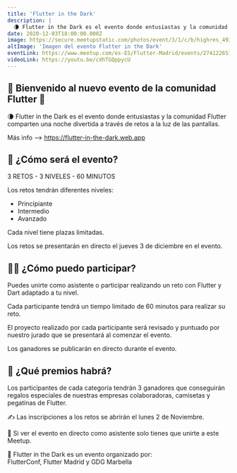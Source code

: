 ```yaml
---
title: 'Flutter in the Dark'
description: |
  🌘 Flutter in the Dark es el evento donde entusiastas y la comunidad Flutter comparten una noche divertida a través de retos a la luz de las pantallas.
date: 2020-12-03T18:00:00.000Z
image: https://secure.meetupstatic.com/photos/event/3/1/c/b/highres_493332747.jpeg
altImage: 'Imagen del evento Flutter in the Dark'
eventLink: https://www.meetup.com/es-ES/Flutter-Madrid/events/274122657/
videoLink: https://youtu.be/cXhTGQppycU
---
```


## 👋 Bienvenido al nuevo evento de la comunidad Flutter 💙

🌘 Flutter in the Dark es el evento donde entusiastas y la comunidad Flutter comparten una noche divertida a través de retos a la luz de las pantallas.

Más info --> https://flutter-in-the-dark.web.app

## 🤩 ¿Cómo será el evento?

3 RETOS - 3 NIVELES - 60 MINUTOS

Los retos tendrán diferentes niveles:
* Principiante
* Intermedio
* Avanzado

Cada nivel tiene plazas limitadas.

Los retos se presentarán en directo el jueves 3 de diciembre en el evento.

## 👩‍💻 ¿Cómo puedo participar?

Puedes unirte como asistente o participar realizando un reto con Flutter y Dart adaptado a tu nivel.

Cada participante tendrá un tiempo limitado de 60 minutos para realizar su reto.

El proyecto realizado por cada participante será revisado y puntuado por nuestro jurado que se presentará al comenzar el evento.

Los ganadores se publicarán en directo durante el evento.

## 🎁 ¿Qué premios habrá?

Los participantes de cada categoría tendrán 3 ganadores que conseguirán regalos especiales de nuestras empresas colaboradoras, camisetas y pegatinas de Flutter.

✍️ Las inscripciones a los retos se abrirán el lunes 2 de Noviembre.

🍿 Si ver el evento en directo como asistente solo tienes que unirte a este Meetup.

💙 Flutter in the Dark es un evento organizado por:<br/>
FlutterConf, Flutter Madrid y GDG Marbella

